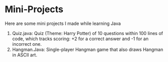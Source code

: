 # Mini-Projects
Here are some mini projects I made while learning Java

1. Quiz.java: Quiz (Theme: Harry Potter) of 10 questions within 100 lines of code, which tracks scoring: +2 for a correct answer and -1 for an incorrect one.
2. Hangman.Java: Single-player Hangman game that also draws Hangman in ASCII art.
